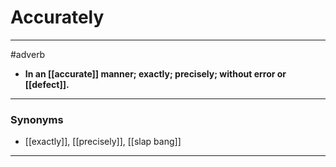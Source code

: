 # Accurately
---
#adverb
- **In an [[accurate]] manner; exactly; precisely; without error or [[defect]].**
---
### Synonyms
- [[exactly]], [[precisely]], [[slap bang]]
---
